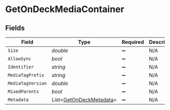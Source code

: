 # GetOnDeckMediaContainer


## Fields

| Field                                                                 | Type                                                                  | Required                                                              | Description                                                           | Example                                                               |
| --------------------------------------------------------------------- | --------------------------------------------------------------------- | --------------------------------------------------------------------- | --------------------------------------------------------------------- | --------------------------------------------------------------------- |
| `Size`                                                                | *double*                                                              | :heavy_minus_sign:                                                    | N/A                                                                   | 16                                                                    |
| `AllowSync`                                                           | *bool*                                                                | :heavy_minus_sign:                                                    | N/A                                                                   |                                                                       |
| `Identifier`                                                          | *string*                                                              | :heavy_minus_sign:                                                    | N/A                                                                   | com.plexapp.plugins.library                                           |
| `MediaTagPrefix`                                                      | *string*                                                              | :heavy_minus_sign:                                                    | N/A                                                                   | /system/bundle/media/flags/                                           |
| `MediaTagVersion`                                                     | *double*                                                              | :heavy_minus_sign:                                                    | N/A                                                                   | 1680021154                                                            |
| `MixedParents`                                                        | *bool*                                                                | :heavy_minus_sign:                                                    | N/A                                                                   |                                                                       |
| `Metadata`                                                            | List<[GetOnDeckMetadata](../../Models/Requests/GetOnDeckMetadata.md)> | :heavy_minus_sign:                                                    | N/A                                                                   |                                                                       |